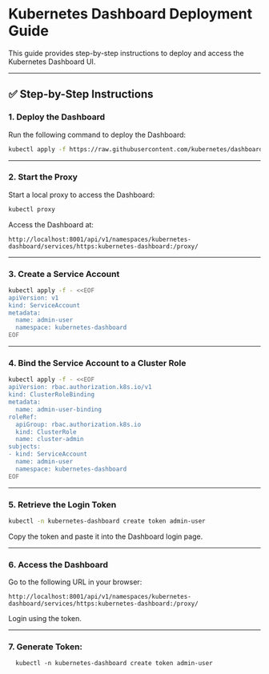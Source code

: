 # Kubernetes Dashboard Deployment Guide

This guide provides step-by-step instructions to deploy and access the Kubernetes Dashboard UI.

---

## ✅ Step-by-Step Instructions

### 1. Deploy the Dashboard
Run the following command to deploy the Dashboard:

```bash
kubectl apply -f https://raw.githubusercontent.com/kubernetes/dashboard/v2.7.0/aio/deploy/recommended.yaml
```

---

### 2. Start the Proxy
Start a local proxy to access the Dashboard:

```bash
kubectl proxy
```

Access the Dashboard at:
```
http://localhost:8001/api/v1/namespaces/kubernetes-dashboard/services/https:kubernetes-dashboard:/proxy/
```

---

### 3. Create a Service Account

```bash
kubectl apply -f - <<EOF
apiVersion: v1
kind: ServiceAccount
metadata:
  name: admin-user
  namespace: kubernetes-dashboard
EOF
```

---

### 4. Bind the Service Account to a Cluster Role

```bash
kubectl apply -f - <<EOF
apiVersion: rbac.authorization.k8s.io/v1
kind: ClusterRoleBinding
metadata:
  name: admin-user-binding
roleRef:
  apiGroup: rbac.authorization.k8s.io
  kind: ClusterRole
  name: cluster-admin
subjects:
- kind: ServiceAccount
  name: admin-user
  namespace: kubernetes-dashboard
EOF
```

---

### 5. Retrieve the Login Token

```bash
kubectl -n kubernetes-dashboard create token admin-user
```

Copy the token and paste it into the Dashboard login page.

---

### 6. Access the Dashboard

Go to the following URL in your browser:

```
http://localhost:8001/api/v1/namespaces/kubernetes-dashboard/services/https:kubernetes-dashboard:/proxy/
```

Login using the token.

---


### 7. Generate Token: 

      kubectl -n kubernetes-dashboard create token admin-user

